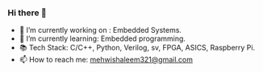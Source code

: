 ### Hi there 👋

- 🔭 I’m currently working on : Embedded Systems.
- 🌱 I’m currently learning: Embedded programming.
- 📚 Tech Stack: C/C++, Python, Verilog, sv, FPGA, ASICS, Raspberry Pi.
- 📫 How to reach me: mehwishaleem321@gmail.com
